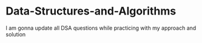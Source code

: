 # Data-Structures-and-Algorithms
I am gonna update all DSA questions while practicing with my approach and solution
